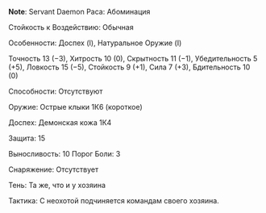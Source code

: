 **Note**: Servant Daemon
Раса: Абоминация 

Стойкость к Воздействию: Обычная 

Особенности: Доспех (I), Натуральное Оружие (I) 

Точность 13 (−3), Хитрость 10 (0), Скрытность 11 (−1), Убедительность 5 (+5), Ловкость 15 (−5), Стойкость 9 (+1), Сила 7 (+3), Бдительность 10 (0) 

Способности: Отсутствуют 

Оружие: Острые клыки 1К6 (короткое) 

Доспех: Демонская кожа 1К4 

Защита: 15 

Выносливость: 10 Порог Боли: 3 

Снаряжение: Отсутствует 

Тень: Та же, что и у хозяина 

Тактика: С неохотой подчиняется командам своего хозяина. 